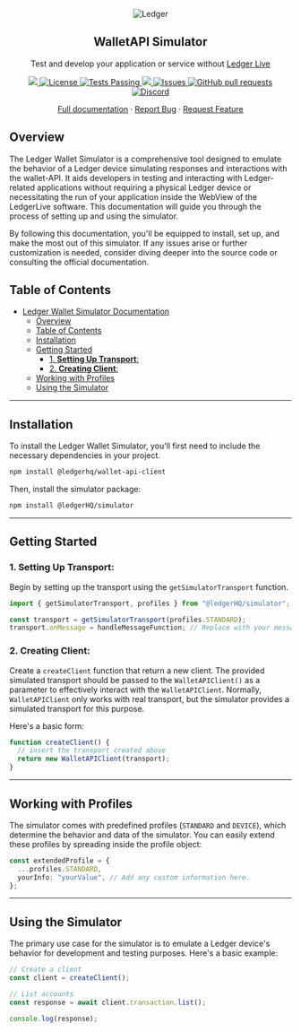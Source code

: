 <p align="center">
 <img src="https://user-images.githubusercontent.com/9203826/154288895-670f5c23-81a1-4307-a080-1af83f7f8356.svg" align="center" alt="Ledger" />
 <h2 align="center">WalletAPI Simulator</h2>
 <p align="center">Test and develop your application or service without <a href="https://www.ledger.com/ledger-live">Ledger Live</a></p>
</p>
 <p align="center">
  <p align="center">
    <a href="https://www.npmjs.com/package/@ledgerhq/wallet-api-simulator?activeTab=versions">
      <img src="https://img.shields.io/npm/v/@ledgerhq/wallet-api-simulator.svg?style=flat-square" />
    </a>
    <a href="https://opensource.org/licenses/Apache-2.0">
      <img alt="License" src="https://img.shields.io/badge/License-Apache%202.0-blue.svg" />
    </a>
    <a href="https://github.com/LedgerHQ/wallet-api/actions">
      <img alt="Tests Passing" src="https://github.com/LedgerHQ/wallet-api/workflows/Release/badge.svg" />
    </a>
    <a href="https://codecov.io/gh/LedgerHQ/wallet-api">
      <img src="https://codecov.io/gh/LedgerHQ/wallet-api/branch/main/graph/badge.svg" />
    </a>
    <a href="https://github.com/LedgerHQ/wallet-api/issues">
      <img alt="Issues" src="https://img.shields.io/github/issues/LedgerHQ/wallet-api?color=0088ff" />
    </a>
    <a href="https://github.com/LedgerHQ/wallet-api/pulls">
      <img alt="GitHub pull requests" src="https://img.shields.io/github/issues-pr/LedgerHQ/wallet-api?color=0088ff" />
    </a>
    <a href="https://developers.ledger.com/discord-pro">
      <img alt="Discord" src="https://img.shields.io/discord/885256081289379850?color=1C1CE1&label=Ledger%20%7C%20Discord%20%F0%9F%91%8B%20&style=flat-square" />
    </a>
   
   
  </p>

  <p align="center">
    <a href="https://developers.ledger.com/docs/live-app/start-here/">Full documentation</a>
    ·
    <a href="https://github.com/LedgerHQ/wallet-api/issues/new/choose">Report Bug</a>
    ·
    <a href="https://github.com/LedgerHQ/wallet-api/issues/new/choose">Request Feature</a>
  </p>
</p>

## Overview

The Ledger Wallet Simulator is a comprehensive tool designed to emulate the behavior of a Ledger device simulating responses and interactions with the wallet-API. It aids developers in testing and interacting with Ledger-related applications without requiring a physical Ledger device or necessitating the run of your application inside the WebView of the LedgerLive software. This documentation will guide you through the process of setting up and using the simulator.

By following this documentation, you'll be equipped to install, set up, and make the most out of this simulator. If any issues arise or further customization is needed, consider diving deeper into the source code or consulting the official documentation.

## Table of Contents

- [Ledger Wallet Simulator Documentation](#ledger-wallet-simulator-documentation)
  - [Overview](#overview)
  - [Table of Contents](#table-of-contents)
  - [Installation](#installation)
  - [Getting Started](#getting-started)
    - [1. **Setting Up Transport**:](#1-setting-up-transport)
    - [2. **Creating Client**:](#2-creating-client)
  - [Working with Profiles](#working-with-profiles)
  - [Using the Simulator](#using-the-simulator)

---

## Installation

To install the Ledger Wallet Simulator, you'll first need to include the necessary dependencies in your project.

```sh
npm install @ledgerhq/wallet-api-client
```

Then, install the simulator package:

```sh
npm install @ledgerHQ/simulator
```

---

## Getting Started

### 1. **Setting Up Transport**:

Begin by setting up the transport using the `getSimulatorTransport` function.

```typescript
import { getSimulatorTransport, profiles } from "@ledgerHQ/simulator";

const transport = getSimulatorTransport(profiles.STANDARD);
transport.onMessage = handleMessageFunction; // Replace with your message handler.
```

### 2. **Creating Client**:

Create a `createClient` function that return a new client. The provided simulated transport should be passed to the `WalletAPIClient()` as a parameter to effectively interact with the `WalletAPIClient`. Normally, `WalletAPIClient` only works with real transport, but the simulator provides a simulated transport for this purpose.

Here's a basic form:

```typescript
function createClient() {
  // insert the transport created above
  return new WalletAPIClient(transport);
}
```

---

## Working with Profiles

The simulator comes with predefined profiles (`STANDARD` and `DEVICE`), which determine the behavior and data of the simulator. You can easily extend these profiles by spreading inside the profile object:

```typescript
const extendedProfile = {
  ...profiles.STANDARD,
  yourInfo: "yourValue", // Add any custom information here.
};
```

---

## Using the Simulator

The primary use case for the simulator is to emulate a Ledger device's behavior for development and testing purposes. Here's a basic example:

```typescript
// Create a client
const client = createClient();

// List accounts
const response = await client.transaction.list();

console.log(response);
```
